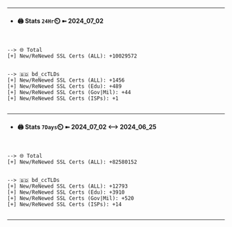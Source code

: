 

---
- #### 🖨️ **Stats** `24Hr`⏲️ ➼ 2024_07_02
```console


--> 🌐 Total
[+] New/ReNewed SSL Certs (ALL): +10029572


--> 🇧🇩 bd_ccTLDs
[+] New/ReNewed SSL Certs (ALL): +1456
[+] New/ReNewed SSL Certs (Edu): +489
[+] New/ReNewed SSL Certs (Gov|Mil): +44
[+] New/ReNewed SSL Certs (ISPs): +1


```

---
- #### 🖨️ **Stats** `7Days`⏲️ ➼ 2024_07_02 <--> 2024_06_25
```console


--> 🌐 Total
[+] New/ReNewed SSL Certs (ALL): +82580152


--> 🇧🇩 bd_ccTLDs
[+] New/ReNewed SSL Certs (ALL): +12793
[+] New/ReNewed SSL Certs (Edu): +3910
[+] New/ReNewed SSL Certs (Gov|Mil): +520
[+] New/ReNewed SSL Certs (ISPs): +14


```

---

